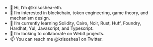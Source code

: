 - 👋 Hi, I’m @krisoshea-eth.
- 👀 I’m interested in blockchain, token engineering, game theory, and mechanism design.
- 🌱 I’m currently learning Solidity, Cairo, Noir, Rust, Huff, Foundry, Hardhat, Yul, Javascript, and Typescript.
- 💞️ I’m looking to collaborate on Web3 projects.
- 📫 You can reach me @krisoshea1 on Twitter.

<!---
krisoshea-eth/krisoshea-eth is a ✨ special ✨ repository because its `README.md` (this file) appears on your GitHub profile.
You can click the Preview link to take a look at your changes.
--->
